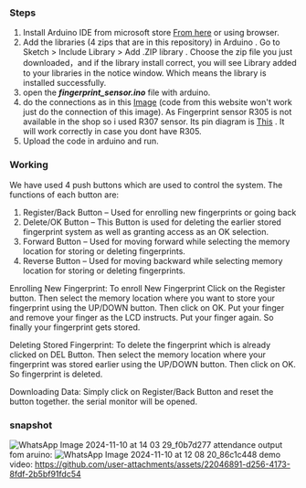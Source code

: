 ### Steps
1. Install Arduino IDE from microsoft store [From here](https://www.microsoft.com/store/productId/9NBLGGH4RSD8?ocid=pdpshare) or using browser.
2. Add the libraries (4 zips that are in this repository) in Arduino . Go to Sketch > Include Library > Add .ZIP library . Choose the zip file you just downloaded，and if the library install correct, you will see Library added to your libraries in the notice window. Which means the library is installed successfully.
3. open the ***fingerprint_sensor.ino*** file with arduino.
4. do the connections as in this [Image](https://how2electronics.com/wp-content/uploads/2019/01/fingerprint-attendance-circuit-diagram.jpg) (code from this website won't work just do the connection of this image). As Fingerprint sensor R305 is not available in the shop so i used R307 sensor. Its pin diagram is [This](https://www.circuitstate.com/wp-content/uploads/2021/05/R307-Fingerprint-Scanner-Pinout-2-800x602.png) . It will work correctly in case you dont have R305.
5. Upload the code in arduino and run.

### Working
We have used 4 push buttons which are used to control the system. The functions of each button are:
1. Register/Back Button – Used for enrolling new fingerprints or going back
2. Delete/OK Button – This Button is used for deleting the earlier stored fingerprint system as well as granting access as an OK selection.
3. Forward Button – Used for moving forward while selecting the memory location for storing or deleting fingerprints.
4. Reverse Button – Used for moving backward while selecting memory location for storing or deleting fingerprints.

Enrolling New Fingerprint: To enroll New Fingerprint Click on the Register button. Then select the memory location where you want to store your fingerprint using the UP/DOWN button. Then click on OK. Put your finger and remove your finger as the LCD instructs. Put your finger again. So finally your fingerprint gets stored.

Deleting Stored Fingerprint: To delete the fingerprint which is already clicked on DEL Button. Then select the memory location where your fingerprint was stored earlier using the UP/DOWN button. Then click on OK. So fingerprint is deleted.

Downloading Data: Simply click on Register/Back Button and reset the button together. the serial monitor will be opened.

### snapshot
![WhatsApp Image 2024-11-10 at 14 03 29_f0b7d277](https://github.com/user-attachments/assets/46b5bc61-741b-428c-8b89-27982c3d872c)
attendance output fom aruino:
![WhatsApp Image 2024-11-10 at 12 08 20_86c1c448](https://github.com/user-attachments/assets/7250c988-0ae4-4d28-8d84-17f5ff9f894f)
demo video:
https://github.com/user-attachments/assets/22046891-d256-4173-8fdf-2b5bf91fdc54


